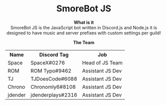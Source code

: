 <html>
<div align="center">
<h1>SmoreBot JS</h1>

<b> What is it </b><br>
SmoreBot JS is the JavaScript bot written in Discord.js and Node.js it is designed to have music and server prefixes with custom settings per guild!

<b>The Team</b>
 <table style="width:100%">
  <tr>
    <th>Name</th>
    <th>Discord Tag</th>
    <th>Job</th>
  </tr>
  <tr>
    <td>Space</td>
    <td>SpaceX#0276</td>
    <td>Head of JS Team</td>
  </tr>
  <tr>
    <td>ROM</td>
    <td>ROM Typo#9462</td>
    <td>Assistant JS Dev</td>
  </tr>
  <tr>
    <td>TJ</td>
    <td>TJDoesCode#6088</td>
    <td>Assistant JS Dev</td>
  </tr>
  <tr>
    <td>Chrono</td>
    <td>Chronomly6#8108</td>
    <td>Assistant JS Dev</td>
  </tr>
  <tr>
    <td>jdender</td>
    <td>jdenderplays#2316</td>
    <td>Assistant JS Dev</td>
  </tr>
</table> 
</div>
</html>

